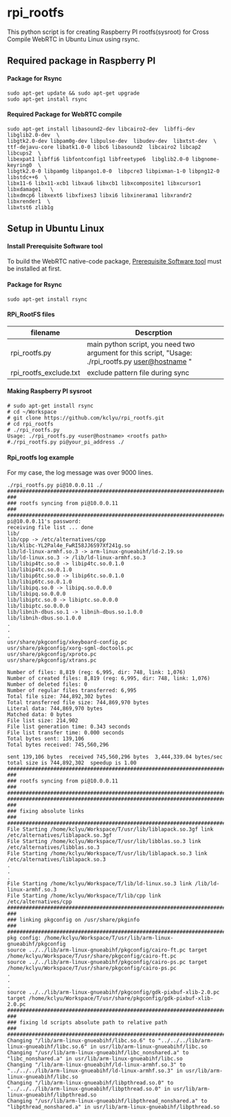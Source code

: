 # rpi_rootfs
This python script is for creating Raspberry PI rootfs(sysroot) for Cross Compile WebRTC in Ubuntu Linux using rsync.

## Required package in Raspberry PI

#### Package for Rsync 
```
sudo apt-get update && sudo apt-get upgrade
sudo apt-get install rsync
```

#### Required Package for WebRTC compile
```
sudo apt-get install libasound2-dev libcairo2-dev  libffi-dev libglib2.0-dev  \
libgtk2.0-dev libpam0g-dev libpulse-dev  libudev-dev  libxtst-dev  \
ttf-dejavu-core libatk1.0-0 libc6 libasound2  libcairo2 libcap2 libcups2  \
libexpat1 libffi6 libfontconfig1 libfreetype6  libglib2.0-0 libgnome-keyring0  \
libgtk2.0-0 libpam0g libpango1.0-0  libpcre3 libpixman-1-0 libpng12-0 libstdc++6  \
libx11-6 libx11-xcb1 libxau6 libxcb1 libxcomposite1 libxcursor1 libxdamage1   \
libxdmcp6 libxext6 libxfixes3 libxi6 libxinerama1 libxrandr2 libxrender1  \
libxtst6 zlib1g 
```

## Setup in Ubuntu Linux
#### Install Prerequisite Software tool
To build the WebRTC native-code package, [Prerequisite Software tool](https://webrtc.org/native-code/development/prerequisite-sw/)  must be installed at first.


#### Package for Rsync 
```
sudo apt-get install rsync
```
#### RPi_RootFS files
filename|Descrption
|----------------|---------------|
|rpi_rootfs.py |main python script, you need two argument for this script,  "Usage: ./rpi_rootfs.py <user@hostname> <rootfs path>" |
|rpi_rootfs_exclude.txt| exclude pattern file during sync|

#### Making Raspberry PI sysroot
```
# sudo apt-get install rsync
# cd ~/Workspace
# git clone https://github.com/kclyu/rpi_rootfs.git
# cd rpi_rootfs
# ./rpi_rootfs.py 
Usage: ./rpi_rootfs.py <user@hostname> <rootfs path>
#./rpi_rootfs.py pi@your_pi_address ./
```


#### Rpi_rootfs log example 
For my case, the log message was over 9000 lines.

```
./rpi_rootfs.py pi@10.0.0.11 ./
################################################################################
###
### rootfs syncing from pi@10.0.0.11
###
################################################################################
pi@10.0.0.11's password: 
receiving file list ... done 
lib/
lib/cpp -> /etc/alternatives/cpp
lib/klibc-YL2Pal4e_FwRI58JJ6S97Xf241g.so
lib/ld-linux-armhf.so.3 -> arm-linux-gnueabihf/ld-2.19.so
lib/ld-linux.so.3 -> /lib/ld-linux-armhf.so.3
lib/libip4tc.so.0 -> libip4tc.so.0.1.0
lib/libip4tc.so.0.1.0
lib/libip6tc.so.0 -> libip6tc.so.0.1.0
lib/libip6tc.so.0.1.0
lib/libipq.so.0 -> libipq.so.0.0.0
lib/libipq.so.0.0.0
lib/libiptc.so.0 -> libiptc.so.0.0.0
lib/libiptc.so.0.0.0
lib/libnih-dbus.so.1 -> libnih-dbus.so.1.0.0
lib/libnih-dbus.so.1.0.0
.
.
.
usr/share/pkgconfig/xkeyboard-config.pc
usr/share/pkgconfig/xorg-sgml-doctools.pc
usr/share/pkgconfig/xproto.pc
usr/share/pkgconfig/xtrans.pc

Number of files: 8,819 (reg: 6,995, dir: 748, link: 1,076)
Number of created files: 8,819 (reg: 6,995, dir: 748, link: 1,076)
Number of deleted files: 0
Number of regular files transferred: 6,995
Total file size: 744,892,302 bytes
Total transferred file size: 744,869,970 bytes
Literal data: 744,869,970 bytes
Matched data: 0 bytes
File list size: 214,902
File list generation time: 0.343 seconds
File list transfer time: 0.000 seconds
Total bytes sent: 139,106
Total bytes received: 745,560,296

sent 139,106 bytes  received 745,560,296 bytes  3,444,339.04 bytes/sec
total size is 744,892,302  speedup is 1.00
################################################################################
###
### rootfs syncing from pi@10.0.0.11
###
################################################################################
################################################################################
###
### fixing absolute links
###
################################################################################
File Starting /home/kclyu/Workspace/T/usr/lib/liblapack.so.3gf link /etc/alternatives/liblapack.so.3gf
File Starting /home/kclyu/Workspace/T/usr/lib/libblas.so.3 link /etc/alternatives/libblas.so.3
File Starting /home/kclyu/Workspace/T/usr/lib/liblapack.so.3 link /etc/alternatives/liblapack.so.3
.
.
.
File Starting /home/kclyu/Workspace/T/lib/ld-linux.so.3 link /lib/ld-linux-armhf.so.3
File Starting /home/kclyu/Workspace/T/lib/cpp link /etc/alternatives/cpp
################################################################################
###
### linking pkgconfig on /usr/share/pkginfo
###
################################################################################
pkg config: /home/kclyu/Workspace/T/usr/lib/arm-linux-gnueabihf/pkgconfig
source ../../lib/arm-linux-gnueabihf/pkgconfig/cairo-ft.pc target /home/kclyu/Workspace/T/usr/share/pkgconfig/cairo-ft.pc
source ../../lib/arm-linux-gnueabihf/pkgconfig/cairo-ps.pc target /home/kclyu/Workspace/T/usr/share/pkgconfig/cairo-ps.pc
.
.
.
source ../../lib/arm-linux-gnueabihf/pkgconfig/gdk-pixbuf-xlib-2.0.pc target /home/kclyu/Workspace/T/usr/share/pkgconfig/gdk-pixbuf-xlib-2.0.pc
################################################################################
###
### fixing ld scripts absolute path to relative path
###
################################################################################
Changing "/lib/arm-linux-gnueabihf/libc.so.6" to "../../../lib/arm-linux-gnueabihf/libc.so.6" in usr/lib/arm-linux-gnueabihf/libc.so
Changing "/usr/lib/arm-linux-gnueabihf/libc_nonshared.a" to "libc_nonshared.a" in usr/lib/arm-linux-gnueabihf/libc.so
Changing "/lib/arm-linux-gnueabihf/ld-linux-armhf.so.3" to "../../../lib/arm-linux-gnueabihf/ld-linux-armhf.so.3" in usr/lib/arm-linux-gnueabihf/libc.so
Changing "/lib/arm-linux-gnueabihf/libpthread.so.0" to "../../../lib/arm-linux-gnueabihf/libpthread.so.0" in usr/lib/arm-linux-gnueabihf/libpthread.so
Changing "/usr/lib/arm-linux-gnueabihf/libpthread_nonshared.a" to "libpthread_nonshared.a" in usr/lib/arm-linux-gnueabihf/libpthread.so


```